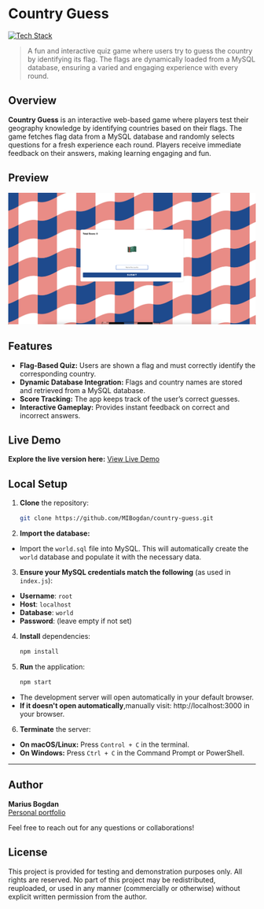 # Country Guess

[![Tech Stack](https://img.shields.io/badge/EJS%20%7C%20CSS%20%7C%20JavaScript%20%7C%20Node.js%20%7C%20MySQL-black?style=flat-square)](#)
> A fun and interactive quiz game where users try to guess the country by identifying its flag. The flags are dynamically loaded from a MySQL database, ensuring a varied and engaging experience with every round.

## Overview

**Country Guess** is an interactive web-based game where players test their geography knowledge by identifying countries based on their flags. The game fetches flag data from a MySQL database and randomly selects questions for a fresh experience each round. Players receive immediate feedback on their answers, making learning engaging and fun.

## Preview

<p align="center">
  <img src="preview.png" alt="Project Preview" width="600">
</p>

## Features

- **Flag-Based Quiz:** Users are shown a flag and must correctly identify the corresponding country.
- **Dynamic Database Integration:** Flags and country names are stored and retrieved from a MySQL database.
- **Score Tracking:** The app keeps track of the user’s correct guesses.
- **Interactive Gameplay:** Provides instant feedback on correct and incorrect answers.

## Live Demo

**Explore the live version here:** [View Live Demo](https://marius-bogdan.com/projects/country-guess/)

## Local Setup

1. **Clone** the repository:
   ```bash
   git clone https://github.com/MIBogdan/country-guess.git
   ```
2. **Import the database:** 
- Import the `world.sql` file into MySQL. This will automatically create the `world` database and populate it with the necessary data.


3. **Ensure your MySQL credentials match the following** (as used in `index.js`):
- **Username**: `root`
- **Host**: `localhost`
- **Database**: `world`
- **Password**: (leave empty if not set)


4. **Install** dependencies:
   ```bash
   npm install
   ```

5. **Run** the application:
   ```bash
   npm start
   ```
- The development server will open automatically in your default browser.
- **If it doesn't open automatically**,manually visit: http://localhost:3000 in your browser.

6. **Terminate** the server:
- **On macOS/Linux:** Press `Control + C` in the terminal. 
- **On Windows:** Press `Ctrl + C` in the Command Prompt or PowerShell. 
---

## Author

**Marius Bogdan**  
[Personal portfolio](https://marius-bogdan.com/)

Feel free to reach out for any questions or collaborations!

## License

This project is provided for testing and demonstration purposes only. All rights are reserved. No part of this project may be redistributed, reuploaded, or used in any manner (commercially or otherwise) without explicit written permission from the author.
